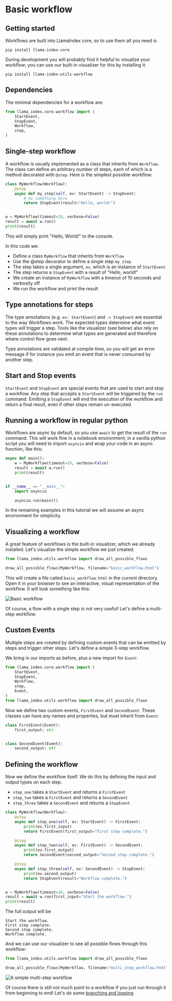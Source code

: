 # Basic workflow

## Getting started

Workflows are built into LlamaIndex core, so to use them all you need is

```
pip install llama-index-core
```

During development you will probably find it helpful to visualize your workflow; you can use our built-in visualizer for this by installing it:

```
pip install llama-index-utils-workflow
```

## Dependencies

The minimal dependencies for a workflow are:

```python
from llama_index.core.workflow import (
    StartEvent,
    StopEvent,
    Workflow,
    step,
)
```

## Single-step workflow

A workflow is usually implemented as a class that inherits from `Workflow`. The class can define an arbitrary number of steps, each of which is a method decorated with `@step`. Here is the simplest possible workflow:

```python
class MyWorkflow(Workflow):
    @step
    async def my_step(self, ev: StartEvent) -> StopEvent:
        # do something here
        return StopEvent(result="Hello, world!")


w = MyWorkflow(timeout=10, verbose=False)
result = await w.run()
print(result)
```

This will simply print "Hello, World!" to the console.

In this code we:
* Define a class `MyWorkflow` that inherits from `Workflow`
* Use the @step decorator to define a single step `my_step`
* The step takes a single argument, `ev`, which is an instance of `StartEvent`
* The step returns a `StopEvent` with a result of "Hello, world!"
* We create an instance of `MyWorkflow` with a timeout of 10 seconds and verbosity off
* We run the workflow and print the result

## Type annotations for steps

The type annotations (e.g. `ev: StartEvent`) and `-> StopEvent` are essential to the way Workflows work. The expected types determine what event types will trigger a step. Tools like the visualizer (see below) also rely on these annotations to determine what types are generated and therefore where control flow goes next.

Type annotations are validated at compile time, so you will get an error message if for instance you emit an event that is never consumed by another step.

## Start and Stop events

`StartEvent` and `StopEvent` are special events that are used to start and stop a workflow. Any step that accepts a `StartEvent` will be triggered by the `run` command. Emitting a `StopEvent` will end the execution of the workflow and return a final result, even if other steps remain un-executed.

## Running a workflow in regular python

Workflows are async by default, so you use `await` to get the result of the `run` command. This will work fine in a notebook environment; in a vanilla python script you will need to import `asyncio` and wrap your code in an async function, like this:

```python
async def main():
    w = MyWorkflow(timeout=10, verbose=False)
    result = await w.run()
    print(result)


if __name__ == "__main__":
    import asyncio

    asyncio.run(main())
```

In the remaining examples in this tutorial we will assume an async environment for simplicity.

## Visualizing a workflow

A great feature of workflows is the built-in visualizer, which we already installed. Let's visualize the simple workflow we just created:

```python
from llama_index.utils.workflow import draw_all_possible_flows

draw_all_possible_flows(MyWorkflow, filename="basic_workflow.html")
```

This will create a file called `basic_workflow.html` in the current directory. Open it in your browser to see an interactive, visual representation of the workflow. It will look something like this:

![Basic workflow](./basic_flow.png)

Of course, a flow with a single step is not very useful! Let's define a multi-step workflow.

## Custom Events

Multiple steps are created by defining custom events that can be emitted by steps and trigger other steps. Let's define a simple 3-step workflow.

We bring in our imports as before, plus a new import for `Event`:

```python
from llama_index.core.workflow import (
    StartEvent,
    StopEvent,
    Workflow,
    step,
    Event,
)
from llama_index.utils.workflow import draw_all_possible_flows
```

Now we define two custom events, `FirstEvent` and `SecondEvent`. These classes can have any names and properties, but must inherit from `Event`:

```python
class FirstEvent(Event):
    first_output: str


class SecondEvent(Event):
    second_output: str
```

## Defining the workflow

Now we define the workflow itself. We do this by defining the input and output types on each step.
* `step_one` takes a `StartEvent` and returns a `FirstEvent`
* `step_two` takes a `FirstEvent` and returns a `SecondEvent`
* `step_three` takes a `SecondEvent` and returns a `StopEvent`

```python
class MyWorkflow(Workflow):
    @step
    async def step_one(self, ev: StartEvent) -> FirstEvent:
        print(ev.first_input)
        return FirstEvent(first_output="First step complete.")

    @step
    async def step_two(self, ev: FirstEvent) -> SecondEvent:
        print(ev.first_output)
        return SecondEvent(second_output="Second step complete.")

    @step
    async def step_three(self, ev: SecondEvent) -> StopEvent:
        print(ev.second_output)
        return StopEvent(result="Workflow complete.")


w = MyWorkflow(timeout=10, verbose=False)
result = await w.run(first_input="Start the workflow.")
print(result)
```

The full output will be

```
Start the workflow.
First step complete.
Second step complete.
Workflow complete.
```

And we can use our visualizer to see all possible flows through this workflow:

```python
from llama_index.utils.workflow import draw_all_possible_flows

draw_all_possible_flows(MyWorkflow, filename="multi_step_workflow.html")
```

![A simple multi-step workflow](./multi_step.png)

Of course there is still not much point to a workflow if you just run through it from beginning to end! Let's do some [branching and looping](branches_and_loops.md).

